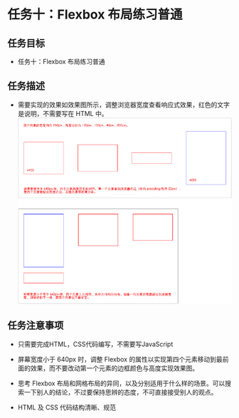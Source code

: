# 任务十：Flexbox 布局练习普通

## 任务目标

- 任务十：Flexbox 布局练习普通

## 任务描述

- 需要实现的效果如效果图所示，调整浏览器宽度查看响应式效果，红色的文字是说明，不需要写在 HTML 中。
![示例图](./img/task_1_10_1.png)

## 任务注意事项

- 只需要完成HTML，CSS代码编写，不需要写JavaScript

- 屏幕宽度小于 640px 时，调整 Flexbox 的属性以实现第四个元素移动到最前面的效果，而不要改动第一个元素的边框颜色与高度实现效果图。

- 思考 Flexbox 布局和网格布局的异同，以及分别适用于什么样的场景。可以搜索一下别人的结论，不过要保持思辨的态度，不可直接接受别人的观点。

- HTML 及 CSS 代码结构清晰、规范